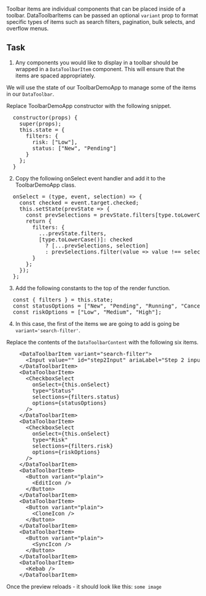 Toolbar items are individual components that can be placed inside of a toolbar. DataToolbarItems can be passed an optional `variant` prop to format specific types of items such as search filters, pagination, bulk selects, and overflow menus.

## Task
1) Any components you would like to display in a toolbar should be wrapped in a `DataToolbarItem` component. This will ensure that the items are spaced appropriately.

We will use the state of our ToolbarDemoApp to manage some of the items in our `DataToolbar`.

Replace ToolbarDemoApp constructor with the following snippet.

<pre class="file" data-target="clipboard">
  constructor(props) {
    super(props);
    this.state = {
      filters: {
        risk: [&quot;Low&quot;],
        status: [&quot;New&quot;, &quot;Pending&quot;]
      }
    };
  }
</pre>

2) Copy the following onSelect event handler and add it to the ToolbarDemoApp class.

<pre class="file" data-target="clipboard">
  onSelect = (type, event, selection) => {
    const checked = event.target.checked;
    this.setState(prevState => {
      const prevSelections = prevState.filters[type.toLowerCase()];
      return {
        filters: {
          ...prevState.filters,
          [type.toLowerCase()]: checked
            ? [...prevSelections, selection]
            : prevSelections.filter(value => value !== selection)
        }
      };
    });
  };
</pre>

3) Add the following constants to the top of the render function.

<pre class="file" data-target="clipboard">
  const { filters } = this.state;
  const statusOptions = [&quot;New&quot;, &quot;Pending&quot;, &quot;Running&quot;, &quot;Cancelled&quot;];
  const riskOptions = [&quot;Low&quot;, &quot;Medium&quot;, &quot;High&quot;];
</pre>


4) In this case, the first of the items we are going to add is going be `variant='search-filter'`.

Replace the contents of the `DataToolbarContent` with the following six items.

<pre class="file" data-target="clipboard">
    &lt;DataToolbarItem variant=&quot;search-filter&quot;&gt;
      &lt;Input value=&quot;&quot; id=&quot;step2Input&quot; ariaLabel=&quot;Step 2 input&quot; /&gt;
    &lt;/DataToolbarItem&gt;
    &lt;DataToolbarItem&gt;
      &lt;CheckboxSelect
        onSelect={this.onSelect}
        type=&quot;Status&quot;
        selections={filters.status}
        options={statusOptions}
      /&gt;
    &lt;/DataToolbarItem&gt;
    &lt;DataToolbarItem&gt;
      &lt;CheckboxSelect
        onSelect={this.onSelect}
        type=&quot;Risk&quot;
        selections={filters.risk}
        options={riskOptions}
      /&gt;
    &lt;/DataToolbarItem&gt;
    &lt;DataToolbarItem&gt;
      &lt;Button variant=&quot;plain&quot;&gt;
        &lt;EditIcon /&gt;
      &lt;/Button&gt;
    &lt;/DataToolbarItem&gt;
    &lt;DataToolbarItem&gt;
      &lt;Button variant=&quot;plain&quot;&gt;
        &lt;CloneIcon /&gt;
      &lt;/Button&gt;
    &lt;/DataToolbarItem&gt;
    &lt;DataToolbarItem&gt;
      &lt;Button variant=&quot;plain&quot;&gt;
        &lt;SyncIcon /&gt;
      &lt;/Button&gt;
    &lt;/DataToolbarItem&gt;
    &lt;DataToolbarItem&gt;
      &lt;Kebab /&gt;
    &lt;/DataToolbarItem&gt;
</pre>

Once the preview reloads - it should look like this:
`some image`